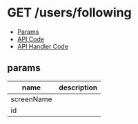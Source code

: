 # GET /users/following


- [Params](#params)
- [API Code](/src/endpoints/users/following.js)
- [API Handler Code](/src/handlers/web/users/following.js)

## params


name|description
---|---
screenName|
id|

